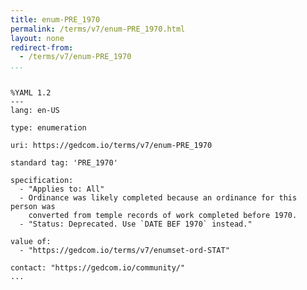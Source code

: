 ```yaml
---
title: enum-PRE_1970
permalink: /terms/v7/enum-PRE_1970.html
layout: none
redirect-from:
  - /terms/v7/enum-PRE_1970
...
```


```

%YAML 1.2
---
lang: en-US

type: enumeration

uri: https://gedcom.io/terms/v7/enum-PRE_1970

standard tag: 'PRE_1970'

specification:
  - "Applies to: All"
  - Ordinance was likely completed because an ordinance for this person was
    converted from temple records of work completed before 1970.
  - "Status: Deprecated. Use `DATE BEF 1970` instead."

value of:
  - "https://gedcom.io/terms/v7/enumset-ord-STAT"

contact: "https://gedcom.io/community/"
...

```
